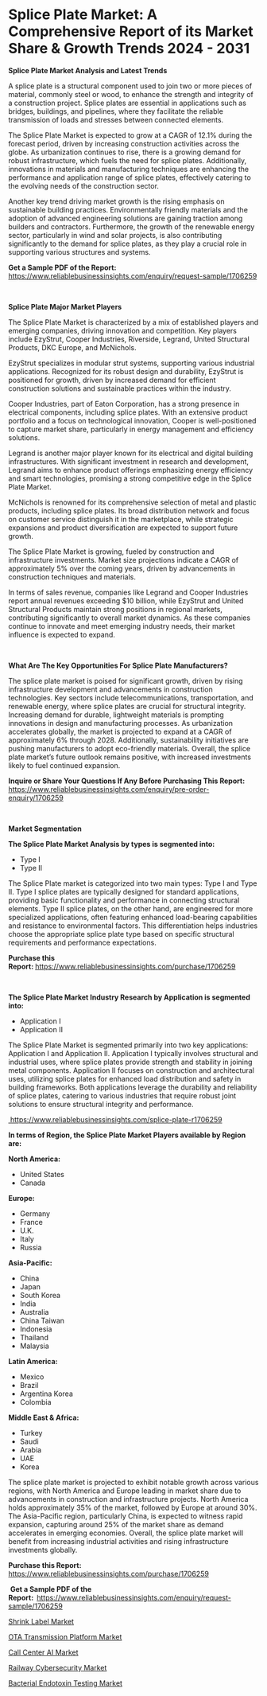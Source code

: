 <p><h1>Splice Plate Market: A Comprehensive Report of its Market Share & Growth Trends 2024 - 2031</h1></p><p><strong>Splice Plate Market Analysis and Latest Trends</strong></p>
<p><p>A splice plate is a structural component used to join two or more pieces of material, commonly steel or wood, to enhance the strength and integrity of a construction project. Splice plates are essential in applications such as bridges, buildings, and pipelines, where they facilitate the reliable transmission of loads and stresses between connected elements.</p><p>The Splice Plate Market is expected to grow at a CAGR of 12.1% during the forecast period, driven by increasing construction activities across the globe. As urbanization continues to rise, there is a growing demand for robust infrastructure, which fuels the need for splice plates. Additionally, innovations in materials and manufacturing techniques are enhancing the performance and application range of splice plates, effectively catering to the evolving needs of the construction sector.</p><p>Another key trend driving market growth is the rising emphasis on sustainable building practices. Environmentally friendly materials and the adoption of advanced engineering solutions are gaining traction among builders and contractors. Furthermore, the growth of the renewable energy sector, particularly in wind and solar projects, is also contributing significantly to the demand for splice plates, as they play a crucial role in supporting various structures and systems.</p></p>
<p><strong>Get a Sample PDF of the Report:&nbsp;</strong> <a href="https://www.reliablebusinessinsights.com/enquiry/request-sample/1706259?utm_campaign=1784&utm_medium=2&utm_source=Github&utm_content=ia&utm_term=21102024&utm_id=splice-plate">https://www.reliablebusinessinsights.com/enquiry/request-sample/1706259</a></p>
<p>&nbsp;</p>
<p><strong>Splice Plate Major Market Players</strong></p>
<p><p>The Splice Plate Market is characterized by a mix of established players and emerging companies, driving innovation and competition. Key players include EzyStrut, Cooper Industries, Riverside, Legrand, United Structural Products, DKC Europe, and McNichols. </p><p>EzyStrut specializes in modular strut systems, supporting various industrial applications. Recognized for its robust design and durability, EzyStrut is positioned for growth, driven by increased demand for efficient construction solutions and sustainable practices within the industry.</p><p>Cooper Industries, part of Eaton Corporation, has a strong presence in electrical components, including splice plates. With an extensive product portfolio and a focus on technological innovation, Cooper is well-positioned to capture market share, particularly in energy management and efficiency solutions.</p><p>Legrand is another major player known for its electrical and digital building infrastructures. With significant investment in research and development, Legrand aims to enhance product offerings emphasizing energy efficiency and smart technologies, promising a strong competitive edge in the Splice Plate Market.</p><p>McNichols is renowned for its comprehensive selection of metal and plastic products, including splice plates. Its broad distribution network and focus on customer service distinguish it in the marketplace, while strategic expansions and product diversification are expected to support future growth.</p><p>The Splice Plate Market is growing, fueled by construction and infrastructure investments. Market size projections indicate a CAGR of approximately 5% over the coming years, driven by advancements in construction techniques and materials. </p><p>In terms of sales revenue, companies like Legrand and Cooper Industries report annual revenues exceeding $10 billion, while EzyStrut and United Structural Products maintain strong positions in regional markets, contributing significantly to overall market dynamics. As these companies continue to innovate and meet emerging industry needs, their market influence is expected to expand.</p></p>
<p>&nbsp;</p>
<p><strong>What Are The Key Opportunities For Splice Plate Manufacturers?</strong></p>
<p><p>The splice plate market is poised for significant growth, driven by rising infrastructure development and advancements in construction technologies. Key sectors include telecommunications, transportation, and renewable energy, where splice plates are crucial for structural integrity. Increasing demand for durable, lightweight materials is prompting innovations in design and manufacturing processes. As urbanization accelerates globally, the market is projected to expand at a CAGR of approximately 6% through 2028. Additionally, sustainability initiatives are pushing manufacturers to adopt eco-friendly materials. Overall, the splice plate market’s future outlook remains positive, with increased investments likely to fuel continued expansion.</p></p>
<p><strong>Inquire or Share Your Questions If Any Before Purchasing This Report:</strong> <a href="https://www.reliablebusinessinsights.com/enquiry/pre-order-enquiry/1706259?utm_campaign=1784&utm_medium=2&utm_source=Github&utm_content=ia&utm_term=21102024&utm_id=splice-plate">https://www.reliablebusinessinsights.com/enquiry/pre-order-enquiry/1706259</a></p>
<p>&nbsp;</p>
<p><strong>Market Segmentation</strong></p>
<p><strong>The Splice Plate Market Analysis by types is segmented into:</strong></p>
<p><ul><li>Type I</li><li>Type II</li></ul></p>
<p><p>The Splice Plate market is categorized into two main types: Type I and Type II. Type I splice plates are typically designed for standard applications, providing basic functionality and performance in connecting structural elements. Type II splice plates, on the other hand, are engineered for more specialized applications, often featuring enhanced load-bearing capabilities and resistance to environmental factors. This differentiation helps industries choose the appropriate splice plate type based on specific structural requirements and performance expectations.</p></p>
<p><strong>Purchase this Report:&nbsp;</strong><a href="https://www.reliablebusinessinsights.com/purchase/1706259?utm_campaign=1784&utm_medium=2&utm_source=Github&utm_content=ia&utm_term=21102024&utm_id=splice-plate">https://www.reliablebusinessinsights.com/purchase/1706259</a></p>
<p>&nbsp;</p>
<p><strong>The Splice Plate Market Industry Research by Application is segmented into:</strong></p>
<p><ul><li>Application I</li><li>Application II</li></ul></p>
<p><p>The Splice Plate Market is segmented primarily into two key applications: Application I and Application II. Application I typically involves structural and industrial uses, where splice plates provide strength and stability in joining metal components. Application II focuses on construction and architectural uses, utilizing splice plates for enhanced load distribution and safety in building frameworks. Both applications leverage the durability and reliability of splice plates, catering to various industries that require robust joint solutions to ensure structural integrity and performance.</p></p>
<p><a href="https://www.reliablebusinessinsights.com/splice-plate-r1706259?utm_campaign=1784&utm_medium=2&utm_source=Github&utm_content=ia&utm_term=21102024&utm_id=splice-plate">&nbsp;https://www.reliablebusinessinsights.com/splice-plate-r1706259</a></p>
<p><strong>In terms of Region, the Splice Plate Market Players available by Region are:</strong></p>
<p>
    <p> <strong> North America: </strong>
        <ul>
            <li>United States</li>
            <li>Canada</li>
        </ul>
        </p> 
    <p> <strong> Europe: </strong>
        <ul>
            <li>Germany</li>
            <li>France</li>
            <li>U.K.</li>
            <li>Italy</li>
            <li>Russia</li>
        </ul>
        </p> 
    <p> <strong> Asia-Pacific: </strong>
        <ul>
            <li>China</li>
            <li>Japan</li>
            <li>South Korea</li>
            <li>India</li>
            <li>Australia</li>
            <li>China Taiwan</li>
            <li>Indonesia</li>
            <li>Thailand</li>
            <li>Malaysia</li>
        </ul>
        </p> 
    <p> <strong> Latin America: </strong>
        <ul>
            <li>Mexico</li>
            <li>Brazil</li>
            <li>Argentina Korea</li>
            <li>Colombia</li>
        </ul>
        </p> 
    <p> <strong> Middle East & Africa: </strong>
        <ul>
            <li>Turkey</li>
            <li>Saudi</li>
            <li>Arabia</li>
            <li>UAE</li>
            <li>Korea</li>
        </ul>
    </p>
    </p>
<p><p>The splice plate market is projected to exhibit notable growth across various regions, with North America and Europe leading in market share due to advancements in construction and infrastructure projects. North America holds approximately 35% of the market, followed by Europe at around 30%. The Asia-Pacific region, particularly China, is expected to witness rapid expansion, capturing around 25% of the market share as demand accelerates in emerging economies. Overall, the splice plate market will benefit from increasing industrial activities and rising infrastructure investments globally.</p></p>
<p><strong>Purchase this Report: </strong><a href="https://www.reliablebusinessinsights.com/purchase/1706259?utm_campaign=1784&utm_medium=2&utm_source=Github&utm_content=ia&utm_term=21102024&utm_id=splice-plate">https://www.reliablebusinessinsights.com/purchase/1706259</a></p>
<p>&nbsp;<strong>Get a Sample PDF of the Report:&nbsp;&nbsp;</strong><a href="https://www.reliablebusinessinsights.com/enquiry/request-sample/1706259?utm_campaign=1784&utm_medium=2&utm_source=Github&utm_content=ia&utm_term=21102024&utm_id=splice-plate">https://www.reliablebusinessinsights.com/enquiry/request-sample/1706259</a></p>
<p><strong></strong></p>
<p><p><a href="https://www.linkedin.com/pulse/future-trends-global-shrink-label-market-insights-analysis-aexec?utm_campaign=1784&utm_medium=2&utm_source=Github&utm_content=ia&utm_term=21102024&utm_id=splice-plate">Shrink Label Market</a></p><p><a href="https://www.linkedin.com/pulse/ota-transmission-platform-market-velocity-104-cagr-8ylkc?utm_campaign=1784&utm_medium=2&utm_source=Github&utm_content=ia&utm_term=21102024&utm_id=splice-plate">OTA Transmission Platform Market</a></p><p><a href="https://www.linkedin.com/pulse/future-trends-global-call-center-ai-market-insights-wuflc?utm_campaign=1784&utm_medium=2&utm_source=Github&utm_content=ia&utm_term=21102024&utm_id=splice-plate">Call Center AI Market</a></p><p><a href="https://www.linkedin.com/pulse/railway-cybersecurity-mosaic-piecing-together-global-market-jdnuc?utm_campaign=1784&utm_medium=2&utm_source=Github&utm_content=ia&utm_term=21102024&utm_id=splice-plate">Railway Cybersecurity Market</a></p><p><a href="https://www.linkedin.com/pulse/bacterial-endotoxin-testing-ecosystem-mapping-innovation-n80xc?utm_campaign=1784&utm_medium=2&utm_source=Github&utm_content=ia&utm_term=21102024&utm_id=splice-plate">Bacterial Endotoxin Testing Market</a></p></p>